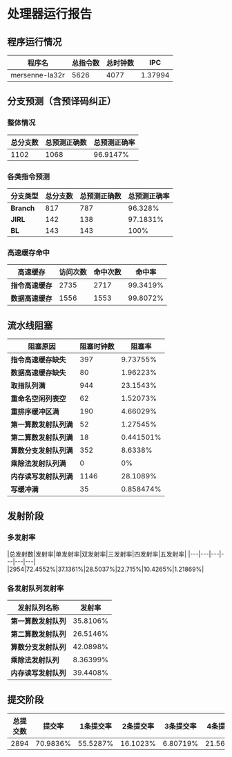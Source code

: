 # 处理器运行报告
## 程序运行情况
|程序名|总指令数|总时钟数|IPC|
|---|---|---|---|
|mersenne-la32r|5626|4077|1.37994|

## 分支预测（含预译码纠正）
### 整体情况
|总分支数|总预测正确数|总预测正确率|
|---|---|---|
|1102|1068|96.9147%|

### 各类指令预测
|分支类型|总分支数|总预测正确数|总预测正确率|
|---|---|---|---|
|**Branch**| 817 | 787 | 96.328%|
|**JIRL**| 142 | 138 | 97.1831%|
|**BL**| 143 | 143 | 100%|

### 高速缓存命中
|高速缓存|访问次数|命中次数|命中率|
|---|---|---|---|
|**指令高速缓存**| 2735 | 2717 | 99.3419%|
|**数据高速缓存**| 1556 | 1553 | 99.8072%|
## 流水线阻塞
|阻塞原因|阻塞时钟数|阻塞率|
|---|---|---|
|**指令高速缓存缺失**| 397 | 9.73755%|
|**数据高速缓存缺失**| 80 | 1.96223%|
|**取指队列满**| 944 | 23.1543%|
|**重命名空闲列表空**|62 | 1.52073%|
|**重排序缓冲区满**|190 | 4.66029%|
|**第一算数发射队列满**|52 | 1.27545%|
|**第二算数发射队列满**|18 | 0.441501%|
|**算数分支发射队列满**|352 | 8.6338%|
|**乘除法发射队列满**|0 | 0%|
|**内存读写发射队列满**|1146 | 28.1089%|
|**写缓冲满**|35 | 0.858474%|

## 发射阶段
### 多发射率
|总发射数|发射率|单发射率|双发射率|三发射率|四发射率|五发射率|
|---|---|---|---|---|---|
|2954|72.4552%|37.1361%|28.5037%|22.715%|10.4265%|1.21869%|

### 各发射队列发射率
|发射队列名称|发射率|
|---|---|
|**第一算数发射队列**|35.8106%|
|**第二算数发射队列**|26.5146%|
|**算数分支发射队列**|42.0898%|
|**乘除法发射队列**|8.36399%|
|**内存读写发射队列**|39.4408%|

## 提交阶段
|总提交数|提交率|1条提交率|2条提交率|3条提交率|4条提交率|
|---|---|---|---|---|---|
|2894|70.9836%|55.5287%|16.1023%|6.80719%|21.5619%|
